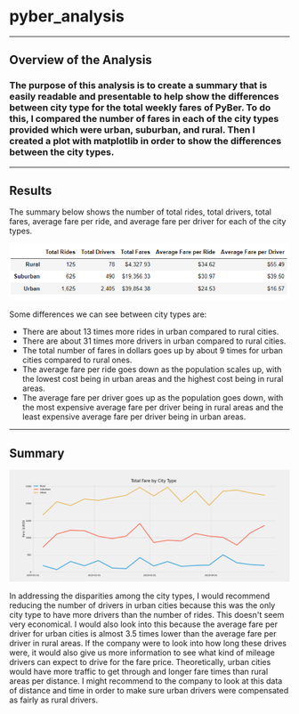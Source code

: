 # pyber_analysis
---
## Overview of the Analysis
### The purpose of this analysis is to create a summary that is easily readable and presentable to help show the differences between city type for the total weekly fares of PyBer. To do this, I compared the number of fares in each of the city types provided which were urban, suburban, and rural. Then I created a plot with matplotlib in order to show the differences between the city types. 
---
## Results
The summary below shows the number of total rides, total drivers, total fares, average fare per ride, and average fare per driver for each of the city types. 

![deliverable_1_mod_5](analysis/deliverable_1_mod_5.png)

Some differences we can see between city types are:
- There are about 13 times more rides in urban compared to rural cities. 
- There are about 31 times more drivers in urban compared to rural cities. 
- The total number of fares in dollars goes up by about 9 times for urban cities compared to rural ones. 
- The average fare per ride goes down as the population scales up, with the lowest cost being in urban areas and the highest cost being in rural areas. 
- The average fare per driver goes up as the population goes down, with the most expensive average fare per driver being in rural areas and the least expensive average fare per driver being in urban areas.
---
## Summary 
![PyBer_Total_Fares_Summary](analysis/PyBer_Total_Fares_Summary.png)

In addressing the disparities among the city types, I would recommend reducing the number of drivers in urban cities because this was the only city type to have more drivers than the number of rides. This doesn't seem very economical. I would also look into this because the average fare per driver for urban cities is almost 3.5 times lower than the average fare per driver in rural areas. If the company were to look into how long these drives were, it would also give us more information to see what kind of mileage drivers can expect to drive for the fare price. Theoretically, urban cities would have more traffic to get through and longer fare times than rural areas per distance. I might recommend to the company to look at this data of distance and time in order to make sure urban drivers were compensated as fairly as rural drivers. 
